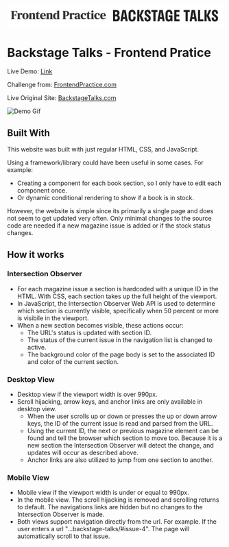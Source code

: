 ![Frontend Practice and BackStage Talks Logo](https://github.com/aladores/backstage-talks/blob/main/readme_assets/readme_banner.png)
# Backstage Talks - Frontend Pratice 
Live Demo: [Link](https://aladores.github.io/backstage-talks/)

Challenge from: [FrontendPractice.com](https://www.frontendpractice.com/projects/backstage-talks)

Live Original Site: [BackstageTalks.com](https://backstagetalks.com/) 

![Demo Gif](https://github.com/aladores/backstage-talks/blob/main/readme_assets/demo-gif.gif)

## Built With
This website was built with just regular HTML, CSS, and JavaScript. 

Using a framework/library could have been useful in some cases. For example: 
- Creating a component for each book section, so I only have to edit each component once.
- Or dynamic conditional rendering to show if a book is in stock.

However, the website is simple since its primarily a single page and does not seem to get updated very often. Only minimal changes to the source code are needed if a new magazine issue is added or if the stock status changes.

## How it works 
### Intersection Observer
- For each magazine issue a section is hardcoded with a unique ID in the HTML. With CSS, each section takes up the full height of the viewport.
- In JavaScript, the Intersection Observer Web API is used to determine which section is currently visible, specifically when 50 percent or more is visibile in the viewport.
- When a new section becomes visible, these actions occur: 
  - The URL's status is updated with section ID.
  - The status of the current issue in the navigation list is changed to active.
  - The background color of the page body is set to the associated ID and color of the current section.
### Desktop View
- Desktop view if the viewport width is over 990px.
- Scroll hijacking, arrow keys, and anchor links are only available in desktop view. 
  - When the user scrolls up or down or presses the up or down arrow keys, the ID of the current issue is read and parsed from the URL.
  - Using the current ID, the next or previous magazine element can be found and tell the browser which section to move too. Because it is a new section the Intersection Observer will detect the change, and updates will occur as described above.
  - Anchor links are also utilized to jump from one section to another.
### Mobile View 
- Mobile view if the viewport width is under or equal to 990px.
- In the mobile view. The scroll hijacking is removed and scrolling returns to default. The navigations links are hidden but no changes to the Intersection Observer is made.
- Both views support navigation directly from the url. For example. If the user enters a url "...backstage-talks/#issue-4". The page will automatically scroll to that issue.
